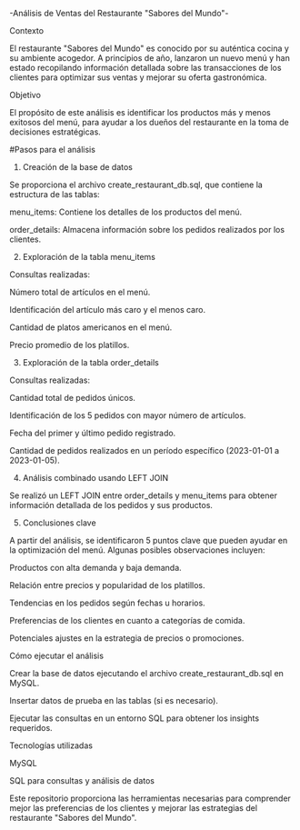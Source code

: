 -Análisis de Ventas del Restaurante "Sabores del Mundo"-

Contexto

El restaurante "Sabores del Mundo" es conocido por su auténtica cocina y su ambiente acogedor. A principios de año, lanzaron un nuevo menú y han estado recopilando información detallada sobre las transacciones de los clientes para optimizar sus ventas y mejorar su oferta gastronómica.

Objetivo

El propósito de este análisis es identificar los productos más y menos exitosos del menú, para ayudar a los dueños del restaurante en la toma de decisiones estratégicas.

#Pasos para el análisis

1. Creación de la base de datos

Se proporciona el archivo create_restaurant_db.sql, que contiene la estructura de las tablas:

menu_items: Contiene los detalles de los productos del menú.

order_details: Almacena información sobre los pedidos realizados por los clientes.

2. Exploración de la tabla menu_items

Consultas realizadas:

Número total de artículos en el menú.

Identificación del artículo más caro y el menos caro.

Cantidad de platos americanos en el menú.

Precio promedio de los platillos.

3. Exploración de la tabla order_details

Consultas realizadas:

Cantidad total de pedidos únicos.

Identificación de los 5 pedidos con mayor número de artículos.

Fecha del primer y último pedido registrado.

Cantidad de pedidos realizados en un período específico (2023-01-01 a 2023-01-05).

4. Análisis combinado usando LEFT JOIN

Se realizó un LEFT JOIN entre order_details y menu_items para obtener información detallada de los pedidos y sus productos.

5. Conclusiones clave

A partir del análisis, se identificaron 5 puntos clave que pueden ayudar en la optimización del menú. Algunas posibles observaciones incluyen:

Productos con alta demanda y baja demanda.

Relación entre precios y popularidad de los platillos.

Tendencias en los pedidos según fechas u horarios.

Preferencias de los clientes en cuanto a categorías de comida.

Potenciales ajustes en la estrategia de precios o promociones.

Cómo ejecutar el análisis

Crear la base de datos ejecutando el archivo create_restaurant_db.sql en MySQL.

Insertar datos de prueba en las tablas (si es necesario).

Ejecutar las consultas en un entorno SQL para obtener los insights requeridos.

Tecnologías utilizadas

MySQL

SQL para consultas y análisis de datos

Este repositorio proporciona las herramientas necesarias para comprender mejor las preferencias de los clientes y mejorar las estrategias del restaurante "Sabores del Mundo".
